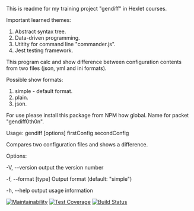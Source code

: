 This is readme for my training project "gendiff" in Hexlet courses.

Important learned themes:

1) Abstract syntax tree.
2) Data-driven programming.
3) Utitity for command line "commander.js".
4) Jest testing framework.

This program calc and show difference between configuration contents from two files (json, yml and ini formats).

Possible show formats:
1) simple - default format.
2) plain.
3) json.

For use please install this package from NPM how global. Name for packet "gendiff0th0n".

Usage: gendiff [options] firstConfig secondConfig

Compares two configuration files and shows a difference.

Options:

  -V, --version        output the version number

  -f, --format [type]  Output format (default: "simple")

  -h, --help           output usage information


[![Maintainability](https://api.codeclimate.com/v1/badges/3272942da0bb2192610a/maintainability)](https://codeclimate.com/github/0TH0N/project-lvl2-s353/maintainability)
[![Test Coverage](https://api.codeclimate.com/v1/badges/3272942da0bb2192610a/test_coverage)](https://codeclimate.com/github/0TH0N/project-lvl2-s353/test_coverage)
[![Build Status](https://travis-ci.com/0TH0N/project-lvl2-s353.svg?branch=master)](https://travis-ci.com/0TH0N/project-lvl2-s353)